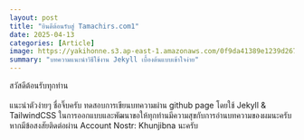 ```yaml
---
layout: post
title: "ยินดีต้อนรับสู่ Tamachirs.com1"
date: 2025-04-13
categories: [Article]
image: https://yakihonne.s3.ap-east-1.amazonaws.com/0f9da41389e1239d267c43105ecfc92273079e80c2d4b09e1d1e172701bd07d7/files/1744208311595-YAKIHONNES3.jpg
summary: "บทความแนะนำวิธีใช้งาน Jekyll เบื้องต้นแบบเข้าใจง่าย"
---
```



สวัสดีต้อนรับทุกท่าน
<br><br>
แนะนำตัวง่ายๆ ชื่อจิ๊บครับ ทดสอบการเขียนบทความผ่าน github page โดยใช้ Jekyll & TailwindCSS ในการออกแบบและพัฒนาขอให้ทุกท่านมีความสุขกับการอ่านบทความของผมนะครับ หากมีข้อสงสัยติดต่อผ่าน Account Nostr: Khunjibna นะครับ





